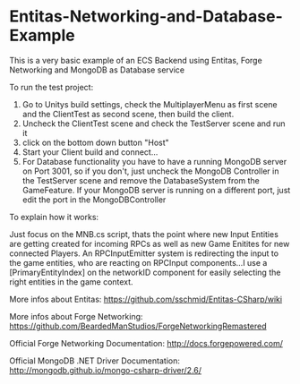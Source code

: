 # Entitas-Networking-and-Database-Example
This is a very basic example of an ECS Backend using Entitas, Forge Networking and MongoDB as Database service

To run the test project:
 1.  Go to Unitys build settings, check the MultiplayerMenu as first scene and the ClientTest as second scene, then build  the client.
2. Uncheck the ClientTest scene and check the TestServer scene and run it
3. click on the bottom down button "Host" 
4. Start your Client build and connect...
5. For Database functionality you have to have a running MongoDB server on Port 3001, so if you don't, just uncheck the MongoDB Controller in the TestServer scene and remove the DatabaseSystem from the GameFeature. If your MongoDB server is running on a different port, just edit the port in the MongoDBController

To explain how it works:

Just focus on the MNB.cs script, thats the point where new Input Entities are getting created for incoming RPCs as well as new Game Enitites for new connected Players. An RPCInputEmitter system is redirecting the input to the game entities, who are reacting on RPCInput components...I use a [PrimaryEntityIndex] on the networkID component for easily selecting the right entities in the game context.

More infos about Entitas: https://github.com/sschmid/Entitas-CSharp/wiki

More infos about Forge Networking: https://github.com/BeardedManStudios/ForgeNetworkingRemastered

Official Forge Networking Documentation: http://docs.forgepowered.com/

Official MongoDB .NET Driver Documentation: http://mongodb.github.io/mongo-csharp-driver/2.6/

